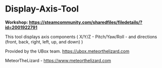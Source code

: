 # Display-Axis-Tool

**Workshop: https://steamcommunity.com/sharedfiles/filedetails/?id=2001922791**

This tool displays axis components ( X/Y/Z - Pitch/Yaw/Roll - and directions (front, back, right, left, up, and down) )

Provided by the UBox team. https://ubox.meteorthelizard.com

MeteorTheLizard - https://www.meteorthelizard.com
